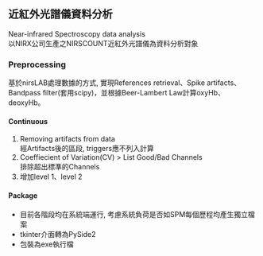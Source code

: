 ## 近紅外光譜儀資料分析
Near-infrared Spectroscopy data analysis  
以NIRX公司生產之NIRSCOUNT近紅外光譜儀為資料分析對象

### Preprocessing
基於nirsLAB處理數據的方式, 實現References retrieval、Spike artifacts、Bandpass filter(套用scipy)，並根據Beer-Lambert Law計算oxyHb、deoxyHb。

#### Continuous
1. Removing artifacts from data  
   經Artifacts後的區段, triggers應不列入計算
2. Coeffiecient of Variation(CV) > List Good/Bad Channels  
   排除超出標準的Channels
3. 增加level 1、level 2

#### Package
- 目前各階段均在系統端運行, 考慮系統負荷是否如SPM每個歷程均產生獨立檔案
- tkinter介面轉為PySide2
- 包裝為exe執行檔
